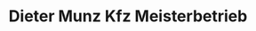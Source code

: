 ---
title: "Dieter Munz Kfz Meisterbetrieb"
url: /goeppingen/dieter-munz-kfz-meisterbetrieb/
shop: Autowerkstatt
---